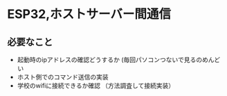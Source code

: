 # ESP32,ホストサーバー間通信

## 必要なこと
- 起動時のipアドレスの確認どうするか
  (毎回パソコンつないで見るのめんどい
- ホスト側でのコマンド送信の実装
- 学校のwifiに接続できるか確認
（方法調査して接続実装）